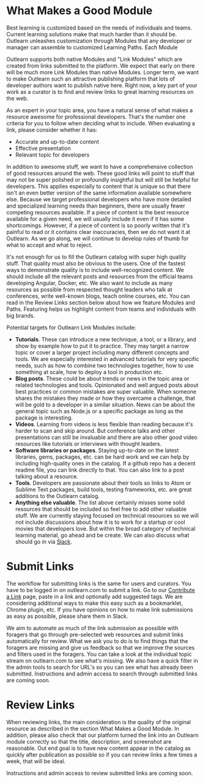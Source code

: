 <!--
{
"name": "modules",
"version" : "0.1",
"title" : "Finding and Reviewing Links",
"description" : "Outlearn's master plan for finding all the awesomeness out there.",
"freshnessDate" : 2015-10-06,
"license" : "All Rights Reserved"
}
-->

<!-- @section -->

# What Makes a Good Module

Best learning is customized based on the needs of individuals and teams. Current learning solutions make that much harder than it should be. Outlearn unleashes customization through Modules that any developer or manager can assemble to customized Learning Paths. Each Module

Outlearn supports both native Modules and "Link Modules" which are created from links submitted to the platform. We expect that early on there will be much more Link Modules than native Modules. Longer term, we want to make Outlearn such an attractive publishing platform that lots of developer authors want to publish native here. Right now, a key part of your work as a curator is to find and review links to great learning resources on the web.

As an expert in your topic area, you have a natural sense of what makes a resource awesome for professional developers. That's the number one criteria for you to follow when deciding what to include. When evaluating a link, please consider whether it has:

* Accurate and up-to-date content
* Effective presentation
* Relevant topic for developers

In addition to awesome stuff, we want to have a comprehensive collection of good resources around the web. These good links will point to stuff that may not be super polished or profoundly insightful but will still be helpful for developers. This applies especially to content that is unique so that there isn't an even better version of the same information available somewhere else. Because we target professional developers who have more detailed and specialized learning needs than beginners, there are usually fewer competing resources available. If a piece of content is the best resource available for a given need, we will usually include it even if it has some shortcomings. However, if a piece of content is so poorly written that it's painful to read or it contains clear inaccuracies, then we do not want it at Outlearn. As we go along, we will continue to develop rules of thumb for what to accept and what to reject.

It's not enough for us to fill the Outlearn catalog with super high quality stuff. That quality must also be obvious to the users. One of the fastest ways to demonstrate quality is to include well-recognized content. We should include all the relevant posts and resources from the official teams developing Angular, Docker, etc. We also want to include as many resources as possible from respected thought leaders who talk at conferences, write well-known blogs, teach online courses, etc. You can read in the Review Links section below about how we feature Modules and Paths. Featuring helps us highlight content from teams and individuals with big brands.

Potential targets for Outlearn Link Modules include:

* **Tutorials**. These can introduce a new technique, a tool, or a library, and show by example how to put it to practice. They may target a narrow topic or cover a larger project including many different concepts and tools. We are especially interested in advanced tutorials for very specific needs, such as how to combine two technologies together, how to use something at scale, how to deploy a tool in production etc.
* **Blog posts**. These could be about trends or news in the topic area or related technologies and tools. Opinionated and well argued posts about best practices or common mistakes are super valuable. When someone shares the mistakes they made or how they overcame a challenge, that will be gold to a developer in a similar situation. News can be about the general topic such as Node.js or a specific package as long as the package is interesting.
* **Videos**. Learning from videos is less flexible than reading because it's harder to scan and skip around. But conference talks and other presentations can still be invaluable and there are also other good video resources like tutorials or interviews with thought leaders.
* **Software libraries or packages**. Staying up-to-date on the latest libraries, gems, packages, etc. can be hard work and we can help by including high-quality ones in the catalog. If a github repo has a decent readme file, you can link directly to that. You can also link to a post talking about a resource.
* **Tools**. Developers are passionate about their tools so links to Atom or Sublime Text packages, build tools, testing frameworks, etc. are great additions to the Outlearn catalog.
* **Anything else valuable**. The list above certainly misses some solid resources that should be included so feel free to add other valuable stuff.
We are currently staying focused on technical resources so we will not include discussions about how it is to work for a startup or cool movies that developers love. But within the broad category of technical learning material, go ahead and be create. We can also discuss what should go in via [Slack](https://outlearn.slack.com/messages/curators/).

<!-- @section -->

# Submit Links

The workflow for submitting links is the same for users and curators. You have to be logged in on outlearn.com to submit a link. Go to our [Contribute a Link](https://pilot.outlearn.com/links/contribute) page, paste in a link and optionally add suggested tags. We are considering additional ways to make this easy such as a bookmarklet, Chrome plugin, etc. If you have opinions on how to make link submissions as easy as possible, please share them in Slack.

We aim to automate as much of the link submission as possible with foragers that go through pre-selected web resources and submit links automatically for review. What we ask you to do is to find things that the foragers are missing and give us feedback so that we improve the sources and filters used in the foragers. You can take a look at the individual topic stream on outlearn.com to see what's missing. We also have a quick filter in the admin tools to search for URL's so you can see what has already been submitted. Instructions and admin access to search through submitted links are coming soon.

<!-- @section -->

# Review Links

When reviewing links, the main consideration is the quality of the original resource as described in the section What Makes a Good Module. In addition, please also check that our platform turned the link into an Outlearn module correctly so that the title, description, and screenshot are reasonable. Out end goal is to have new content appear in the catalog as quickly after publication as possible so if you can review links a few times a week, that will be ideal.

Instructions and admin access to review submitted links are coming soon.







<!-- # Tagging

If a AngularJS or Node.js resource would also benefit people interested in JavaScript in general, go ahead and add the javascript tag.

When adding new tags, use these canonical tags (mainly borrowed from Stack Overflow). They are always lowercase, always one word with occasional multiword tags hyphenated:

* debugging
* angularjs
* node.js
* tips-and-tricks (use for best practices as well)
* common-mistakes
* continuous-integration
* continuous-delivery
* logging
* design-patterns -->
